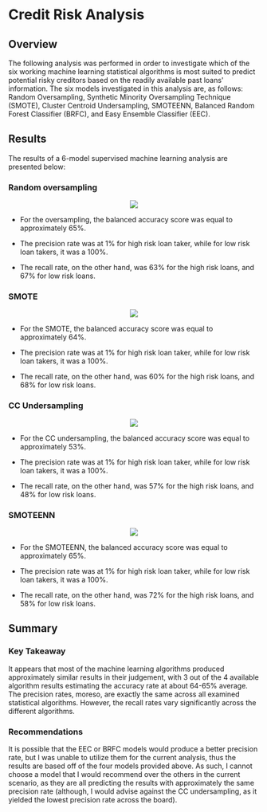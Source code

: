 # Credit Risk Analysis
## Overview
The following analysis was performed in order to investigate which of the six working machine learning statistical algorithms is most suited to predict potential risky creditors based on the readily available past loans' information. The six models investigated in this analysis are, as follows: Random Oversampling, Synthetic Minority Oversampling Technique (SMOTE), Cluster Centroid Undersampling, SMOTEENN, Balanced Random Forest Classifier (BRFC), and Easy Ensemble Classifier (EEC).

## Results
The results of a 6-model supervised machine learning analysis are presented below:
### Random oversampling
<p align="center">
  <img src="https://user-images.githubusercontent.com/99566803/174695699-581d5255-d5e6-4c89-894a-208fa0257407.png" />
</p>

* For the oversampling, the balanced accuracy score was equal to approximately 65%.

* The precision rate was at 1% for high risk loan taker, while for low risk loan takers, it was a 100%.

* The recall rate, on the other hand, was 63% for the high risk loans, and 67% for low risk loans.
### SMOTE
<p align="center">
  <img src="https://user-images.githubusercontent.com/99566803/174695712-3852d72b-40bd-45a1-85d9-806f59c37b73.png" />
</p>

* For the SMOTE, the balanced accuracy score was equal to approximately 64%.

* The precision rate was at 1% for high risk loan taker, while for low risk loan takers, it was a 100%.

* The recall rate, on the other hand, was 60% for the high risk loans, and 68% for low risk loans.
### CC Undersampling
<p align="center">
  <img src="https://user-images.githubusercontent.com/99566803/174695721-b2876f88-b25a-4766-a01e-9c5c03745251.png" />
</p>

* For the CC undersampling, the balanced accuracy score was equal to approximately 53%.

* The precision rate was at 1% for high risk loan taker, while for low risk loan takers, it was a 100%.

* The recall rate, on the other hand, was 57% for the high risk loans, and 48% for low risk loans.
### SMOTEENN
<p align="center">
  <img src="https://user-images.githubusercontent.com/99566803/174695739-3bc98557-c52e-41e5-a0ae-0e7b514fc889.png" />
</p>

* For the SMOTEENN, the balanced accuracy score was equal to approximately 65%.

* The precision rate was at 1% for high risk loan taker, while for low risk loan takers, it was a 100%.

* The recall rate, on the other hand, was 72% for the high risk loans, and 58% for low risk loans.

## Summary

### Key Takeaway
It appears that most of the machine learning algorithms produced approximately similar results in their judgement, with 3 out of the 4 available algorithm results estimating the accuracy rate at about 64-65% average. The precision rates, moreso, are exactly the same across all examined statistical algorithms. However, the recall rates vary significantly across the different algorithms.

### Recommendations
It is possible that the EEC or BRFC models would produce a better precision rate, but I was unable to utilize them for the current analysis, thus the results are based off of the four models provided above. As such, I cannot choose a model that I would recommend over the others in the current scenario, as they are all predicting the results with approximately the same precision rate (although, I would advise against the CC undersampling, as it yielded the lowest precision rate across the board).
